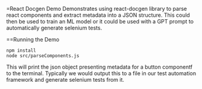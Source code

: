 =React Docgen Demo
Demonstrates using react-docgen library to parse react components
and extract metadata into a JSON structure. This could then be used
to train an ML model or it could be used with a GPT prompt to automatically 
generate selenium tests.

==Running the Demo

```
npm install
node src/parseComponents.js
```

This will print the json object presenting metadata for a button componentf
to the terminal. Typically we would output this to a file in our test automation
framework and generate selenium tests from it.
